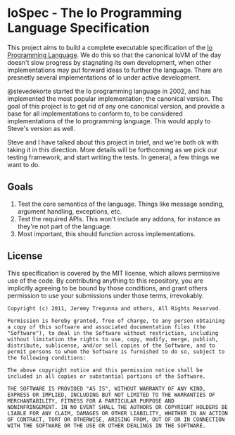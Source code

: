 # IoSpec - The Io Programming Language Specification

This project aims to build a complete executable specification of the [Io Programming Language](http://iolanguage.com/). We do this so that the canonical IoVM of the day doesn't slow progress by stagnating its own development, when other implementations may put forward ideas to further the language. There are presnetly several implementations of Io under active development.

@stevedekorte started the Io programming language in 2002, and has implemented the most popular implementation; the canonical version. The goal of this project is to get rid of any one canonical version, and provide a base for all implementations to conform to, to be considered implementations of the Io programming language. This would apply to Steve's version as well.

Steve and I have talked about this project in brief, and we're both ok with taking it in this direction. More details will be forthcoming as we pick our testing framework, and start writing the tests. In general, a few things we want to do.

## Goals

1. Test the core semantics of the language. Things like message sending, argument handling, exceptions, etc.
2. Test the required APIs. This won't include any addons, for instance as they're not part of the language.
3. Most important, this should function across implementations.

## License

This specification is covered by the MIT license, which allows permissive use of the code. By contributing anything to this repository, you are implicitly agreeing to be bound by those conditions, and grant others permission to use your submissions under those terms, irrevokably.

```
Copyright (c) 2011, Jeremy Tregunna and others, All Rights Reserved.

Permission is hereby granted, free of charge, to any person obtaining
a copy of this software and associated documentation files (the
"Software"), to deal in the Software without restriction, including
without limitation the rights to use, copy, modify, merge, publish,
distribute, sublicense, and/or sell copies of the Software, and to
permit persons to whom the Software is furnished to do so, subject to
the following conditions:

The above copyright notice and this permission notice shall be
included in all copies or substantial portions of the Software.

THE SOFTWARE IS PROVIDED "AS IS", WITHOUT WARRANTY OF ANY KIND,
EXPRESS OR IMPLIED, INCLUDING BUT NOT LIMITED TO THE WARRANTIES OF
MERCHANTABILITY, FITNESS FOR A PARTICULAR PURPOSE AND
NONINFRINGEMENT. IN NO EVENT SHALL THE AUTHORS OR COPYRIGHT HOLDERS BE
LIABLE FOR ANY CLAIM, DAMAGES OR OTHER LIABILITY, WHETHER IN AN ACTION
OF CONTRACT, TORT OR OTHERWISE, ARISING FROM, OUT OF OR IN CONNECTION
WITH THE SOFTWARE OR THE USE OR OTHER DEALINGS IN THE SOFTWARE.
```

